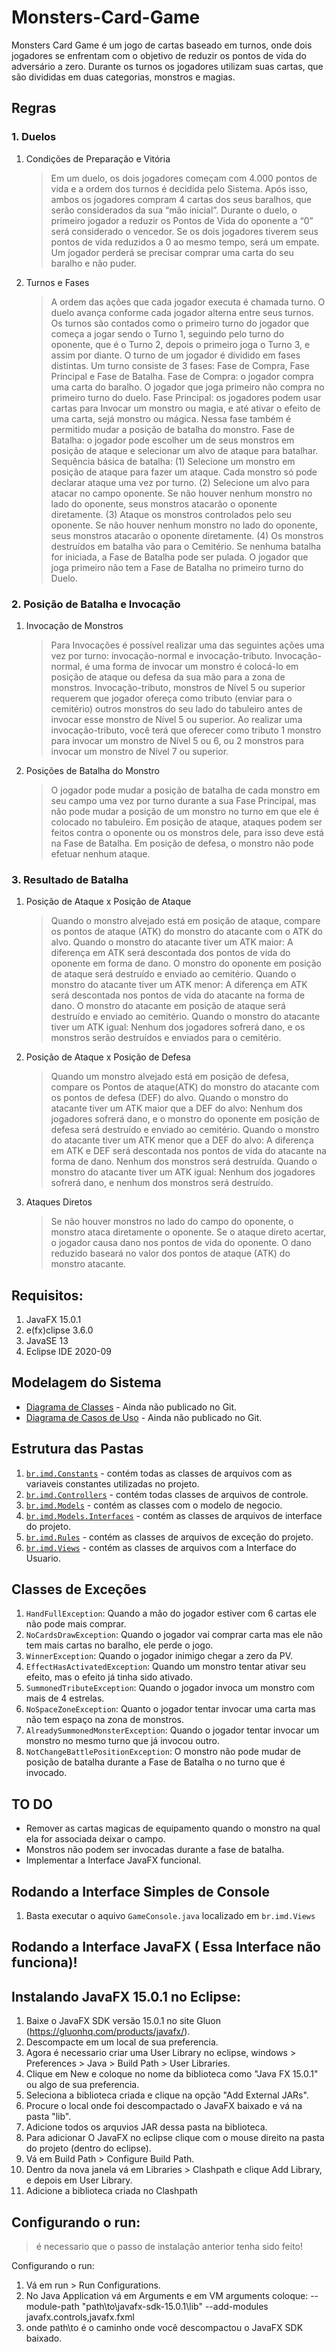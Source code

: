# Monsters-Card-Game

Monsters Card Game é um jogo de cartas baseado em turnos, onde dois jogadores se enfrentam com o objetivo de reduzir os pontos de vida do adversário a zero. Durante os turnos os jogadores utilizam suas cartas, que são divididas em duas categorias, monstros e magias.

## Regras

### 1. Duelos
1. Condições de Preparação e Vitória
	> Em um duelo, os dois jogadores começam com 4.000 pontos de vida e a ordem dos turnos é decidida pelo Sistema. Após isso, ambos os jogadores compram 4 cartas dos seus baralhos, que serão considerados da sua “mão inicial”.
	Durante o duelo, o primeiro jogador a reduzir os Pontos de Vida do oponente a “0” será considerado o vencedor. Se os dois jogadores tiverem seus pontos de vida reduzidos a 0 ao mesmo tempo, será um empate. Um jogador perderá se precisar comprar uma carta do seu baralho e não puder.
2. Turnos e Fases
	> A ordem das ações que cada jogador executa é chamada turno. O duelo avança conforme cada jogador alterna entre seus turnos. Os turnos são contados como o primeiro turno do jogador que começa a jogar sendo o Turno 1, seguindo pelo turno do oponente, que é o Turno 2, depois o primeiro joga o Turno 3, e assim por diante. O turno de um jogador é dividido em fases distintas. Um turno consiste de 3 fases: Fase de Compra, Fase Principal e Fase de Batalha.
	Fase de Compra: o jogador compra uma carta do baralho. O jogador que joga primeiro não compra no primeiro turno do duelo.
	Fase Principal: os jogadores podem usar cartas para Invocar um monstro ou magia, e até ativar o efeito de uma carta, sejá monstro ou mágica. Nessa fase também é permitido mudar a posição de batalha do monstro.
	Fase de Batalha: o jogador pode escolher um de seus monstros em posição de ataque e selecionar um alvo de ataque para batalhar. Sequência básica de batalha: (1) Selecione um monstro em posição de ataque para fazer um ataque. Cada monstro só pode declarar ataque uma vez por turno. (2) Selecione um alvo para atacar no campo oponente. Se não houver nenhum monstro no lado do oponente, seus monstros atacarão o oponente diretamente. (3) Ataque os monstros controlados pelo seu oponente. Se não houver nenhum monstro no lado do oponente, seus monstros atacarão o oponente diretamente. (4) Os monstros destruídos em batalha vão para o Cemitério. Se nenhuma batalha for iniciada, a Fase de Batalha pode ser pulada. 
	O jogador que joga primeiro não tem a Fase de Batalha no primeiro turno do Duelo.
### 2. Posição de Batalha e Invocação
1. Invocação de Monstros
	>Para Invocações é possível realizar uma das seguintes ações uma vez por turno: invocação-normal e invocação-tributo.
	Invocação-normal, é uma forma de invocar um monstro é colocá-lo em posição de ataque ou defesa da sua mão para a zona de monstros.
	Invocação-tributo, monstros de Nível 5 ou superior requerem que jogador ofereça como tributo (enviar para o cemitério) outros monstros do seu lado do tabuleiro antes de invocar esse monstro de Nível 5 ou superior. Ao realizar uma invocação-tributo, você terá que oferecer como tributo 1 monstro para invocar um monstro de Nível 5 ou 6, ou 2 monstros para invocar um monstro de Nível 7 ou superior.
2. Posições de Batalha do Monstro
	> O jogador pode mudar a posição de batalha de cada monstro em seu campo uma vez por turno durante a sua Fase Principal, mas não pode mudar a posição de um monstro no turno em que ele é colocado no tabuleiro.
	Em posição de ataque, ataques podem ser feitos contra o oponente ou os monstros dele, para isso deve está na Fase de Batalha.
	Em posição de defesa, o monstro não pode efetuar nenhum ataque.
### 3. Resultado de Batalha
1. Posição de Ataque x Posição de Ataque
	> Quando o monstro alvejado está em posição de ataque, compare os pontos de ataque (ATK) do monstro do atacante com o ATK do alvo. 
Quando o monstro do atacante tiver um ATK maior: A diferença em ATK será descontada dos pontos de vida do oponente em forma de dano. O monstro do oponente em posição de ataque será destruído e enviado ao cemitério.
	Quando o monstro do atacante tiver um ATK menor: A diferença em ATK será descontada nos pontos de vida do atacante na forma de dano. O monstro do atacante em posição de ataque será destruído e enviado ao cemitério.
	Quando o monstro do atacante tiver um ATK igual: Nenhum dos jogadores sofrerá dano, e os monstros serão destruídos e enviados para o cemitério.
2. Posição de Ataque x Posição de Defesa
	> Quando um monstro alvejado está em posição de defesa, compare os Pontos de ataque(ATK) do monstro do atacante com os pontos de defesa (DEF) do alvo.
	Quando o monstro do atacante tiver um ATK maior que a DEF do alvo: Nenhum dos jogadores sofrerá dano, e o monstro do oponente em posição de defesa será destruído e enviado ao cemitério.
	Quando o monstro do atacante tiver um ATK menor que a DEF do alvo: A diferença em ATK e DEF será descontada nos pontos de vida do atacante na forma de dano. Nenhum dos monstros será destruída.
	Quando o monstro do atacante tiver um ATK igual: Nenhum dos jogadores sofrerá dano, e nenhum dos monstros será destruído.
3. Ataques Diretos
	> Se não houver monstros no lado do campo do oponente, o monstro ataca diretamente o oponente.
	Se o ataque direto acertar, o jogador causa dano nos pontos de vida do oponente. O dano reduzido baseará no valor dos pontos de ataque (ATK) do monstro atacante.


## Requisitos:

1. JavaFX 15.0.1
2. e(fx)clipse 3.6.0
3. JavaSE 13
4. Eclipse IDE 2020-09

## Modelagem do Sistema
- [Diagrama de Classes](https://github.com/) - Ainda não publicado no Git.
- [Diagrama de Casos de Uso](https://github.com/) - Ainda não publicado no Git.

## Estrutura das Pastas

1. [`br.imd.Constants`](https://github.com/iurylamonie/Monsters-Card-Game/tree/main/src/br/imd/Constants) - contém todas as classes de arquivos com as variaveis constantes utilizadas no projeto. 
2. [`br.imd.Controllers`](https://github.com/iurylamonie/Monsters-Card-Game/tree/main/src/br/imd/Constrollers) - contém todas classes de arquivos de controle.
3. [`br.imd.Models`](https://github.com/iurylamonie/Monsters-Card-Game/tree/main/src/br/imd/Models) - contém as classes com o modelo de negocio.
4. [`br.imd.Models.Interfaces`](https://github.com/iurylamonie/Monsters-Card-Game/tree/main/src/br/imd/Models/Interfaces) - contém as classes de arquivos de interface do projeto.
5. [`br.imd.Rules`](https://github.com/iurylamonie/Monsters-Card-Game/tree/main/src/br/imd/Rules) - contém as classes de arquivos de exceção do projeto.
6. [`br.imd.Views`](https://github.com/iurylamonie/Monsters-Card-Game/tree/main/src/br/imd/Constants) - contém as classes de arquivos com a Interface do Usuario.

## Classes de Exceções

1. `HandFullException`: Quando a mão do jogador estiver com 6 cartas ele não pode mais comprar.
2. `NoCardsDrawException`: Quando o jogador vai comprar carta mas ele não tem mais cartas no baralho, ele perde o jogo.
3. `WinnerException`: Quando o jogador inimigo chegar a zero da PV.
4. `EffectHasActivatedException`: Quando um monstro tentar ativar seu efeito, mas o efeito já tinha sido ativado.
5. `SummonedTributeException`: Quando o jogador invoca um monstro com mais de 4 estrelas.
6. `NoSpaceZoneException`: Quanto o jogador tentar invocar uma carta mas não tem espaço na zona de monstros.
7. `AlreadySummonedMonsterException`: Quando o jogador tentar invocar um monstro no mesmo turno que já invocou outro.
8. `NotChangeBattlePositionException`: O monstro não pode mudar de posição de batalha durante a Fase de Batalha o no turno que é invocado.


## TO DO

- Remover as cartas magicas de equipamento quando o monstro na qual ela for associada deixar o campo.
- Monstros não podem ser invocadas durante a fase de batalha.
- Implementar a Interface JavaFX funcional.

## Rodando a Interface Simples de Console

1. Basta executar o aquivo `GameConsole.java` localizado em `br.imd.Views`




## Rodando a Interface JavaFX ( Essa Interface não funciona)!

## Instalando JavaFX 15.0.1 no Eclipse:

1. Baixe o JavaFX SDK versão 15.0.1 no site Gluon (https://gluonhq.com/products/javafx/).
2. Descompacte em um local de sua preferencia.
3. Agora é necessario criar uma User Library no eclipse, windows > Preferences > Java > Build Path > User Libraries.
4. Clique em New e coloque no nome da biblioteca como "Java FX 15.0.1" ou algo de sua preferencia.
5. Seleciona a biblioteca criada e clique na opção "Add External JARs".
6. Procure o local onde foi descompactado o JavaFX baixado e vá na pasta "lib".
7. Adicione todos os arquvios JAR dessa pasta na biblioteca.
8. Para adicionar O JavaFX no eclipse clique com o mouse direito na pasta do projeto (dentro do eclipse).
9. Vá em Build Path > Configure Build Path.
10. Dentro da nova janela vá em Libraries > Clashpath e clique Add Library, e depois em User Library.
11. Adicione a biblioteca criada no Clashpath

## Configurando o run:

>é necessario que o passo de instalação anterior tenha sido feito!

Configurando o run:
1. Vá em run > Run Configurations.
2. No Java Application vá em Arguments e em VM arguments coloque:  --module-path "path\to\javafx-sdk-15.0.1\lib" --add-modules javafx.controls,javafx.fxml
3. onde path\to é o caminho onde você descompactou o JavaFX SDK baixado.


